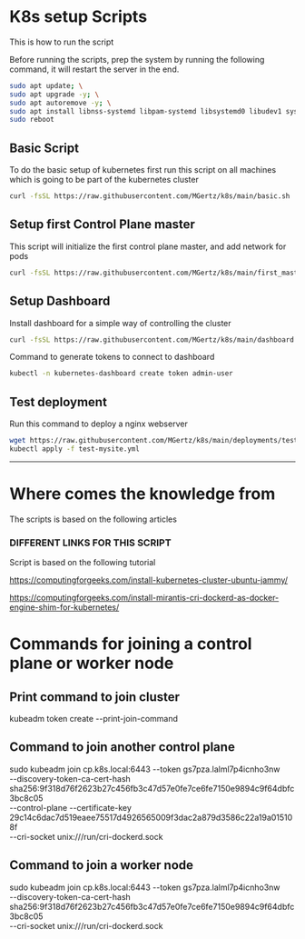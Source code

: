 # K8s setup Scripts

This is how to run the script

Before running the scripts, prep the system by running the following command, it will restart the server in the end.
```bash
sudo apt update; \
sudo apt upgrade -y; \
sudo apt autoremove -y; \
sudo apt install libnss-systemd libpam-systemd libsystemd0 libudev1 systemd systemd-sysv systemd-timesyncd udev -y; \
sudo reboot
```


## Basic Script
To do the basic setup of kubernetes first run this script on all machines which is going to be part of the kubernetes cluster

```bash
curl -fsSL https://raw.githubusercontent.com/MGertz/k8s/main/basic.sh | bash
```

## Setup first Control Plane master
This script will initialize the first control plane master, and add network for pods

```bash
curl -fsSL https://raw.githubusercontent.com/MGertz/k8s/main/first_master.sh | bash
```

## Setup Dashboard
Install dashboard for a simple way of controlling the cluster

```bash
curl -fsSL https://raw.githubusercontent.com/MGertz/k8s/main/dashboard.sh | bash
```

Command to generate tokens to connect to dashboard

```bash
kubectl -n kubernetes-dashboard create token admin-user
```

## Test deployment
Run this command to deploy a nginx webserver

```bash
wget https://raw.githubusercontent.com/MGertz/k8s/main/deployments/test-mysite.yml; \
kubectl apply -f test-mysite.yml
```



---
# Where comes the knowledge from
The scripts is based on the following articles
### DIFFERENT LINKS FOR THIS SCRIPT
Script is based on the following tutorial

https://computingforgeeks.com/install-kubernetes-cluster-ubuntu-jammy/

https://computingforgeeks.com/install-mirantis-cri-dockerd-as-docker-engine-shim-for-kubernetes/


# Commands for joining a control plane or worker node

## Print command to join cluster
kubeadm token create --print-join-command

## Command to join another control plane
sudo kubeadm join cp.k8s.local:6443 --token gs7pza.lalml7p4icnho3nw \
--discovery-token-ca-cert-hash sha256:9f318d76f2623b27c456fb3c47d57e0fe7ce6fe7150e9894c9f64dbfc3bc8c05 \
--control-plane --certificate-key 29c14c6dac7d519eaee75517d4926565009f3dac2a879d3586c22a19a015108f \
--cri-socket unix:///run/cri-dockerd.sock 

## Command to join a worker node
sudo kubeadm join cp.k8s.local:6443 --token gs7pza.lalml7p4icnho3nw \
--discovery-token-ca-cert-hash sha256:9f318d76f2623b27c456fb3c47d57e0fe7ce6fe7150e9894c9f64dbfc3bc8c05\
--cri-socket unix:///run/cri-dockerd.sock 